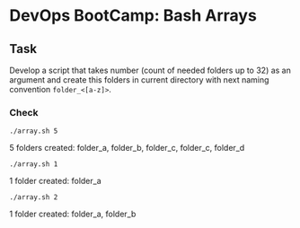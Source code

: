 # DevOps BootCamp: Bash Arrays

## Task

Develop a script that takes number (count of needed folders up to 32) as an argument and create this folders in current directory with next naming convention `folder_<[a-z]>`.

### Check

`./array.sh 5`

5 folders created:
folder_a, folder_b, folder_c, folder_c, folder_d

`./array.sh 1`

1 folder created:
folder_a

`./array.sh 2`

1 folder created:
folder_a, folder_b